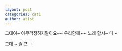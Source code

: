 ```yaml
---
layout: post
categories: cat1
author: at1st
---
```


그대여~ 아무걱정하지말아요~~
우리함께 ~~ 노래 합시~ 다 ~

그대 ~ 슬 프 ㄱ